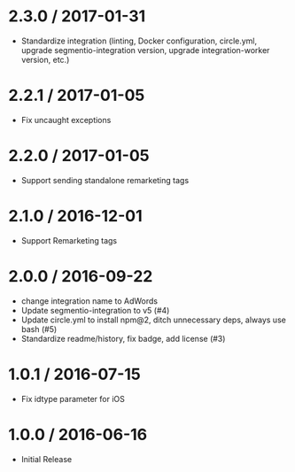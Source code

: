 
2.3.0 / 2017-01-31
==================

  * Standardize integration (linting, Docker configuration, circle.yml, upgrade
segmentio-integration version, upgrade integration-worker version, etc.)


2.2.1 / 2017-01-05
==================

  * Fix uncaught exceptions

2.2.0 / 2017-01-05
==================

  * Support sending standalone remarketing tags

2.1.0 / 2016-12-01
==================

  * Support Remarketing tags

2.0.0 / 2016-09-22
==================

  * change integration name to AdWords
  * Update segmentio-integration to v5 (#4)
  * Update circle.yml to install npm@2, ditch unnecessary deps, always use bash (#5)
  * Standardize readme/history, fix badge, add license (#3)

1.0.1 / 2016-07-15
==================

  * Fix idtype parameter for iOS


1.0.0 / 2016-06-16
==================

  * Initial Release
